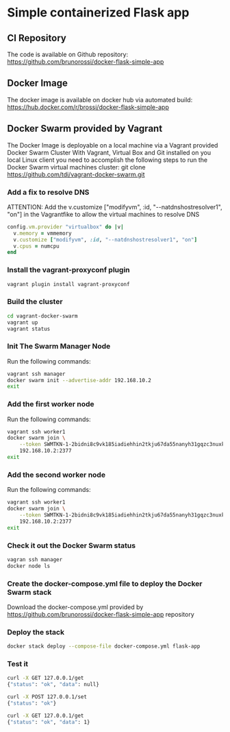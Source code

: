 # Simple containerized Flask app

## CI Repository
The code is available on Github repository: https://github.com/brunorossi/docker-flask-simple-app

## Docker Image
The docker image is available on docker hub via automated build: https://hub.docker.com/r/brossi/docker-flask-simple-app

## Docker Swarm provided by Vagrant
The Docker Image is deployable on a local machine via a Vagrant provided Docker Swarm Cluster
With Vagrant, Virtual Box and Git installed on you local Linux client you need to accomplish
the following steps to run the Docker Swarm virtual machines cluster:
git clone https://github.com/tdi/vagrant-docker-swarm.git

### Add a fix to resolve DNS
ATTENTION: Add the v.customize ["modifyvm", :id, "--natdnshostresolver1", "on"] in the Vagrantfike
to allow the virtual machines to resolve DNS

```ruby
config.vm.provider "virtualbox" do |v|
  v.memory = vmmemory
  v.customize ["modifyvm", :id, "--natdnshostresolver1", "on"]
  v.cpus = numcpu
end
```

### Install the vagrant-proxyconf plugin
```bash
vagrant plugin install vagrant-proxyconf
```

### Build the cluster
```bash
cd vagrant-docker-swarm
vagrant up
vagrant status
```

### Init The Swarm Manager Node
Run the following commands:
```bash
vagrant ssh manager
docker swarm init --advertise-addr 192.168.10.2
exit
```

### Add the first worker node
Run the following commands:
```bash
vagrant ssh worker1
docker swarm join \
    --token SWMTKN-1-2bidni8c9vk185iadiehhin2tkju67da55nanyh31gqzc3nuxk-0pix6nlsp4lossiiven3zhi2z \
    192.168.10.2:2377
exit
```

### Add the second worker node
Run the following commands:
```bash
vagrant ssh worker1
docker swarm join \
    --token SWMTKN-1-2bidni8c9vk185iadiehhin2tkju67da55nanyh31gqzc3nuxk-0pix6nlsp4lossiiven3zhi2z \
    192.168.10.2:2377
exit
```

### Check it out the Docker Swarm status
```bash
vagran ssh manager
docker node ls
```

### Create the docker-compose.yml file to deploy the Docker Swarm stack
Download the docker-compose.yml provided by https://github.com/brunorossi/docker-flask-simple-app repository

### Deploy the stack
```bash
docker stack deploy --compose-file docker-compose.yml flask-app
```

### Test it
```bash
curl -X GET 127.0.0.1/get
{"status": "ok", "data": null}

curl -X POST 127.0.0.1/set
{"status": "ok"}

curl -X GET 127.0.0.1/get
{"status": "ok", "data": 1}
```
